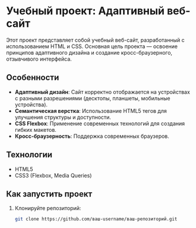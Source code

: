 # Учебный проект: Адаптивный веб-сайт

Этот проект представляет собой учебный веб-сайт, разработанный с использованием HTML и CSS. Основная цель проекта — освоение принципов адаптивного дизайна и создание кросс-браузерного, отзывчивого интерфейса.

## Особенности
- **Адаптивный дизайн**: Сайт корректно отображается на устройствах с разными разрешениями (десктопы, планшеты, мобильные устройства).
- **Семантическая верстка**: Использование HTML5 тегов для улучшения структуры и доступности.
- **CSS Flexbox**: Применение современных технологий для создания гибких макетов.
- **Кросс-браузерность**: Поддержка современных браузеров.

## Технологии
- HTML5
- CSS3 (Flexbox, Media Queries)

## Как запустить проект
1. Клонируйте репозиторий:
   ```bash
   git clone https://github.com/ваш-username/ваш-репозиторий.git
